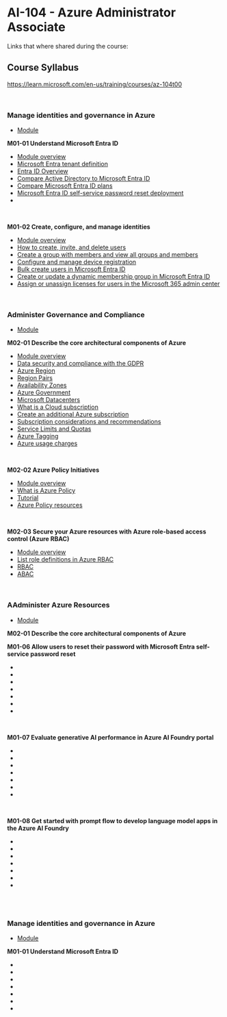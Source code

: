 # AI-104 - Azure Administrator Associate
Links that where shared during the course:

## Course Syllabus
https://learn.microsoft.com/en-us/training/courses/az-104t00

<br>

### Manage identities and governance in Azure
- [Module](https://learn.microsoft.com/en-us/training/paths/az-104-manage-identities-governance/)

<B>M01-01 Understand Microsoft Entra ID</B>
- [Module overview](https://learn.microsoft.com/learn/paths/az-104-manage-identities-governance)
- [Microsoft Entra tenant definition](https://learn.microsoft.com/en-us/azure/cloud-adoption-framework/ready/landing-zone/design-area/azure-ad-define)
- [Entra ID Overview](https://learn.microsoft.com/entra/fundamentals/whatis)
- [Compare Active Directory to Microsoft Entra ID](https://learn.microsoft.com/en-gb/entra/fundamentals/compare)
- [Compare Microsoft Entra ID plans](https://www.microsoft.com/en-us/security/business/microsoft-entra-pricing?market=nl)
- [Microsoft Entra ID self-service password reset deployment](https://learn.microsoft.com/entra/identity/authentication/concept-sspr-howitworks)
- []()

<br>

<B>M01-02 Create, configure, and manage identities</B>
- [Module overview](https://learn.microsoft.com/en-gb/training/modules/create-configure-manage-identities/)
- [How to create, invite, and delete users](https://learn.microsoft.com/entra/fundamentals/how-to-create-delete-users)
- [Create a group with members and view all groups and members](https://learn.microsoft.com/entra/fundamentals/concept-learn-about-groups)
- [Configure and manage device registration](https://learn.microsoft.com/en-gb/training/modules/create-configure-manage-identities/7-configure-manage-device-registration)
- [Bulk create users in Microsoft Entra ID](https://learn.microsoft.com/en-us/entra/identity/users/users-bulk-add)
- [Create or update a dynamic membership group in Microsoft Entra ID](https://learn.microsoft.com/en-us/entra/identity/users/groups-create-rule)
- [Assign or unassign licenses for users in the Microsoft 365 admin center](https://learn.microsoft.com/en-us/microsoft-365/admin/manage/assign-licenses-to-users?view=o365-worldwide)


<br>

### Administer Governance and Compliance
- [Module](https://learn.microsoft.com/en-us/training/paths/az-104-manage-identities-governance/)

<B>M02-01 Describe the core architectural components of Azure</B>
- [Module overview](https://learn.microsoft.com/en-gb/training/modules/describe-core-architectural-components-of-azure/)
- [Data security and compliance with the GDPR](https://azure.microsoft.com/explore/global-infrastructure/data-residency/#overview)
- [Azure Region](https://learn.microsoft.com/azure/reliability/regions-overview?source=recommendations)
- [Region Pairs](https://aka.ms/PairedRegions)
- [Availability Zones](https://learn.microsoft.com/azure/reliability/availability-zones-overview)
- [Azure Government](https://azure.microsoft.com/en-us/global-infrastructure/government/)
- [Microsoft Datacenters](https://datacenters.microsoft.com/globe/explore/)
- [What is a Cloud subscription](https://learn.microsoft.com/azure/cost-management-billing/manage/cloud-subscription)
- [Create an additional Azure subscription](https://learn.microsoft.com/azure/cost-management-billing/manage/create-subscription)
- [Subscription considerations and recommendations](https://learn.microsoft.com/en-us/azure/cloud-adoption-framework/ready/landing-zone/design-area/resource-org-subscriptions)
- [Service Limits and Quotas](https://learn.microsoft.com/azure/azure-resource-manager/management/azure-subscription-service-limits)
- [Azure Tagging](https://learn.microsoft.com/azure/cloud-adoption-framework/decision-guides/resource-tagging)
- [Azure usage charges](https://learn.microsoft.com/azure/cost-management-billing/understand/understand-invoice)

<br>

<B>M02-02 Azure Policy Initiatives</B>
- [Module overview](https://learn.microsoft.com/en-us/training/modules/sovereignty-policy-initiatives/)
- [What is Azure Policy](https://learn.microsoft.com/en-gb/azure/governance/policy/overview)
- [Tutorial](https://learn.microsoft.com/azure/governance/policy/tutorials/create-and-manage)
- [Azure Policy resources](https://learn.microsoft.com/en-us/training/modules/sovereignty-policy-initiatives/azure-policy-resources)

<br>

<B>M02-03 Secure your Azure resources with Azure role-based access control (Azure RBAC)</B>
- [Module overview](https://learn.microsoft.com/en-gb/training/modules/secure-azure-resources-with-rbac/)
- [List role definitions in Azure RBAC](https://learn.microsoft.com/azure/role-based-access-control/role-definitions-list)
- [RBAC](https://learn.microsoft.com/en-us/azure/role-based-access-control/custom-roles)
- [ABAC](https://learn.microsoft.com/en-us/azure/role-based-access-control/conditions-overview)

<br>

### AAdminister Azure Resources
- [Module](https://learn.microsoft.com/en-us/training/paths/az-104-manage-identities-governance/)

<B>M02-01 Describe the core architectural components of Azure</B>

<B>M01-06 Allow users to reset their password with Microsoft Entra self-service password reset</B>
- []()
- []()
- []()
- []()
- []()
- []()
- []()
<br>

<B>M01-07 Evaluate generative AI performance in Azure AI Foundry portal</B>
- []()
- []()
- []()
- []()
- []()
- []()
- []()
<br>

<B>M01-08 Get started with prompt flow to develop language model apps in the Azure AI Foundry</B>
- []()
- []()
- []()
- []()
- []()
- []()
- []()

<br>
<br>



### Manage identities and governance in Azure
- [Module](https://learn.microsoft.com/en-us/training/paths/az-104-manage-identities-governance/)

<B>M01-01 Understand Microsoft Entra ID</B>
- []()
- []()
- []()
- []()
- []()
- []()
- []()

<br>

